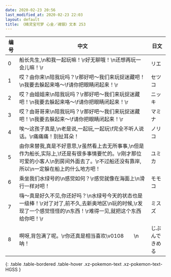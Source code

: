 ```yaml
---
date: 2020-02-23 20:56
last_modified_at: 2020-02-23 22:03
layout: default
title: 《精灵宝可梦 心金／魂银》文本 253
---
```

| 编号 | 中文 | 日文 |
| ---- | ---- | ---- |
| 0 | 船长先生,\n和我一起玩嘛！\r好无聊哦！\n还想再玩一会儿嘛！\r | リエ |
| 1 | 哎？由你来\n陪我玩吗？\r那好吧～我们来玩捉迷藏吧！\n我要去躲起来咯～\f请你把眼睛闭起来！\r | セツコ |
| 2 | 哎？由姐姐来\n陪我玩吗？\r那好吧～我们来玩捉迷藏吧！\n我要去躲起来咯～\f请你把眼睛闭起来！\r | ニッキ |
| 3 | 哎？由哥哥来\n陪我玩吗？\r那好吧～我们来玩捉迷藏吧！\n我要去躲起来～\f请你把眼睛闭起来！\r | マミナ |
| 4 | 唉～这孩子真是,\n老是说,一起玩,一起玩\f完全不听人说话。\r痛痛痛！别扯耳朵！ | ノリコ |
| 5 | 由你来替我,真是不好意思,\r虽然看上去无所事事,\n但是作为船长,实际上,\f还是有很多事情要忙的。\r刚才那位可爱的小客人\n到房间外面去了。\r不过船还没有靠岸,所以\n一定躲在船上的什么地方吧！ | ユミカ |
| 6 | 乘坐我们水绿号的\n感觉如何？\r感觉就像在海面上\n滑行一样对吧！ | モモコ |
| 7 | 嗨～真是好久不见,你还好吗？\n水绿号今天的状态也是一级棒！\r对了对了,前不久,去新奥地区\n玩的时候,\r发现了一个感觉怪怪的\n东西！\r难得一见,就把这个东西给你吧！\r | ミスズ |
| 8 | 啊呀,背包满了呢。\r你还真是相当喜欢\v0108　　\n呐！ | じぶんできめる |
{: .table .table-bordered .table-hover .xz-pokemon-text .xz-pokemon-text-HGSS }